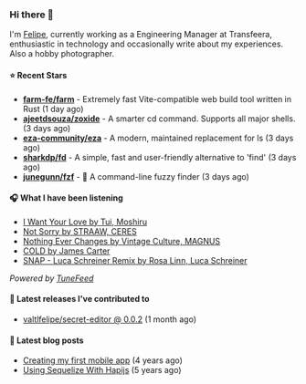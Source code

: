 ### Hi there 👋

I'm [Felipe](https://felipevm.com), currently working as a Engineering Manager at Transfeera, enthusiastic in technology and occasionally write about my experiences. Also a hobby photographer.

#### ⭐ Recent Stars
- **[farm-fe/farm](https://github.com/farm-fe/farm)** - Extremely fast Vite-compatible web build tool written in Rust (1 day ago)
- **[ajeetdsouza/zoxide](https://github.com/ajeetdsouza/zoxide)** - A smarter cd command. Supports all major shells. (3 days ago)
- **[eza-community/eza](https://github.com/eza-community/eza)** - A modern, maintained replacement for ls (3 days ago)
- **[sharkdp/fd](https://github.com/sharkdp/fd)** - A simple, fast and user-friendly alternative to &#39;find&#39; (3 days ago)
- **[junegunn/fzf](https://github.com/junegunn/fzf)** - :cherry_blossom: A command-line fuzzy finder (3 days ago)

#### 🎧 What I have been listening
- [I Want Your Love by Tui, Moshiru](https://open.spotify.com/track/3yuqVgVaoLxGHhw16a7GR5)
- [Not Sorry by STRAAW, CERES](https://open.spotify.com/track/7flYA7GiLu0N0seaNWWkeb)
- [Nothing Ever Changes by Vintage Culture, MAGNUS](https://open.spotify.com/track/1oytqQdZTKnICWgqCW9SrI)
- [COLD by James Carter](https://open.spotify.com/track/3QKB8XAHPIbBaD4wlVHa3U)
- [SNAP - Luca Schreiner Remix by Rosa Linn, Luca Schreiner](https://open.spotify.com/track/4JGFQyEJXDLtB3kOL3M1F3)

_Powered by [TuneFeed](https://tunefeed.app?ref=valtlfelipe-gh-profile)_ 

#### 🚀 Latest releases I've contributed to


- [valtlfelipe/secret-editor @ 0.0.2](https://github.com/valtlfelipe/secret-editor/releases/tag/0.0.2) (1 month ago)

#### 📄 Latest blog posts
- [Creating my first mobile app](https://felipevm.com/posts/creating-my-first-mobile-app/) (4 years ago)
- [Using Sequelize With Hapijs](https://felipevm.com/posts/using-sequelize-with-hapijs/) (5 years ago)
